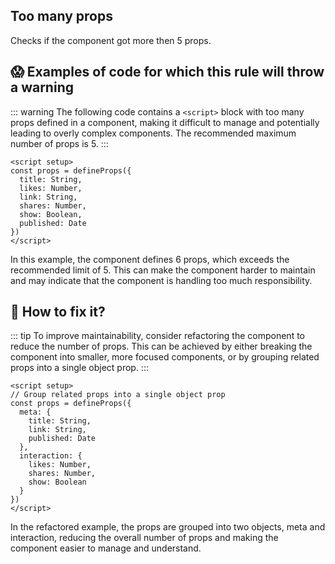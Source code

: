 ## Too many props

Checks if the component got more then 5 props.

## 😱 Examples of code for which this rule will throw a warning

::: warning
The following code contains a `<script>` block with too many props defined in a component, making it difficult to manage and potentially leading to overly complex components. The recommended maximum number of props is 5.
:::

```vue
<script setup>
const props = defineProps({
  title: String,
  likes: Number,
  link: String,
  shares: Number,
  show: Boolean,
  published: Date
})
</script>
```

In this example, the component defines 6 props, which exceeds the recommended limit of 5. This can make the component harder to maintain and may indicate that the component is handling too much responsibility.

## 🤩 How to fix it?

::: tip
To improve maintainability, consider refactoring the component to reduce the number of props. This can be achieved by either breaking the component into smaller, more focused components, or by grouping related props into a single object prop.
:::

```vue
<script setup>
// Group related props into a single object prop
const props = defineProps({
  meta: {
    title: String,
    link: String,
    published: Date
  },
  interaction: {
    likes: Number,
    shares: Number,
    show: Boolean
  }
})
</script>
```

In the refactored example, the props are grouped into two objects, meta and interaction, reducing the overall number of props and making the component easier to manage and understand.
